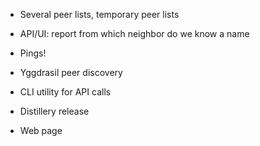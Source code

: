 * Several peer lists, temporary peer lists

* API/UI: report from which neighbor do we know a name

* Pings!

* Yggdrasil peer discovery

* CLI utility for API calls

* Distillery release

* Web page
